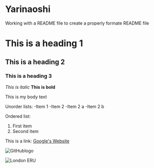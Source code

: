 # Yarinaoshi
Working with a README file to create a properly formate README file

# This is a heading 1
## This is a heading 2
### This is a heading 3

*This is italic*
**This is bold**

This is my body text

Unorder lists:
-Item 1
-Item 2
   -Item 2 a
   -Item 2 b

Ordered list:
1. First item
2. Second item

This is a link:
[Google's Website](https:www.google.com)

![GitHublogo](https://github.githubassets.com/images/modules/logos_page/GitHub-Mark.png)

![London ERU](images/cat_img.avif)
